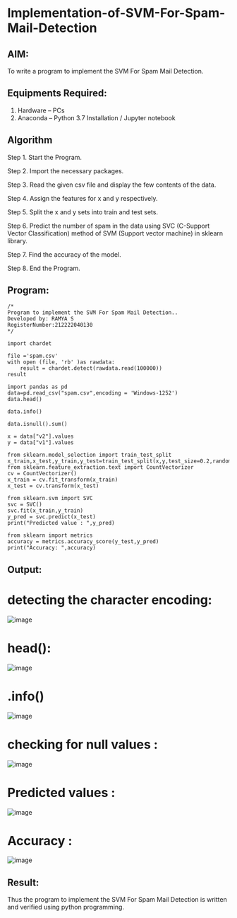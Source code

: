 # Implementation-of-SVM-For-Spam-Mail-Detection

## AIM:
To write a program to implement the SVM For Spam Mail Detection.

## Equipments Required:
1. Hardware – PCs
2. Anaconda – Python 3.7 Installation / Jupyter notebook

## Algorithm
Step 1. Start the Program.

Step 2. Import the necessary packages.

Step 3. Read the given csv file and display the few contents of the data.

Step 4. Assign the features for x and y respectively.

Step 5. Split the x and y sets into train and test sets.

Step 6. Predict the number of spam in the data using SVC (C-Support Vector Classification) method of SVM (Support vector machine) in sklearn library.

Step 7. Find the accuracy of the model.

Step 8. End the Program.

## Program:
```
/*
Program to implement the SVM For Spam Mail Detection..
Developed by: RAMYA S
RegisterNumber:212222040130
*/
```
```
import chardet

file ='spam.csv'
with open (file, 'rb' )as rawdata:
    result = chardet.detect(rawdata.read(100000))
result

import pandas as pd
data=pd.read_csv("spam.csv",encoding = 'Windows-1252')
data.head()

data.info()

data.isnull().sum()

x = data["v2"].values
y = data["v1"].values

from sklearn.model_selection import train_test_split
x_train,x_test,y_train,y_test=train_test_split(x,y,test_size=0.2,random_state=100)
from sklearn.feature_extraction.text import CountVectorizer
cv = CountVectorizer()
x_train = cv.fit_transform(x_train)
x_test = cv.transform(x_test)

from sklearn.svm import SVC
svc = SVC()
svc.fit(x_train,y_train)
y_pred = svc.predict(x_test)
print("Predicted value : ",y_pred)

from sklearn import metrics 
accuracy = metrics.accuracy_score(y_test,y_pred)
print("Accuracy: ",accuracy)
```




## Output:
# detecting the character encoding:
![image](https://github.com/user-attachments/assets/36c4767f-55bc-4cd1-8c01-eb094cf6ee80)
# head():
![image](https://github.com/user-attachments/assets/9fabf25c-02ba-487a-86ea-51b92804bad7)
# .info()
![image](https://github.com/user-attachments/assets/c3dae0df-81e7-4ab1-a4bb-badb527e4078)
# checking for null values :
![image](https://github.com/user-attachments/assets/fc7fa5af-292e-49b2-8ed3-6407f558440b)
# Predicted values :
![image](https://github.com/user-attachments/assets/5cc0570f-0423-448a-a558-35cf6e6dca08)
# Accuracy :
![image](https://github.com/user-attachments/assets/46f927c6-a579-40d3-aa78-5931056ebedd)






## Result:
Thus the program to implement the SVM For Spam Mail Detection is written and verified using python programming.
